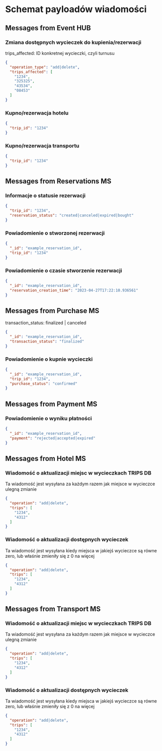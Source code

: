 # Schemat payloadów wiadomości

## Messages from **Event HUB**

### Zmiana dostępnych wycieczek do kupienia/rezerwacji

trips_affected: ID konkretnej wycieczki, czyli turnusu
```json
{
  "operation_type": "add|delete",
  "trips_affected": [
    "1234",
    "325325",
    "43534",
    "08453"
  ]
}
```

### Kupno/rezerwacja hotelu

```json
{
  "trip_id": "1234"
}
```

### Kupno/rezerwacja transportu

```json
{
  "trip_id": "1234"
}
```

## Messages from **Reservations MS**

### Informacje o statusie rezerwacji

```json
{
  "trip_id": "1234",
  "reservation_status": "created|canceled|expired|bought"
}
```

### Powiadomienie o stworzonej rezerwacji

```json
{
  "_id": "example_reservation_id",
  "trip_id": "1234"
}
```

### Powiadomienie o czasie stworzenie rezerwacji

```json
{
  "_id": "example_reservation_id",
  "reservation_creation_time": "2023-04-27T17:22:10.936561"
}
```

## Messages from **Purchase MS**

transaction_status: finalized | canceled

```json
{
  "_id": "example_reservation_id",
  "transaction_status": "finalized"
}
```

### Powiadomienie o kupnie wycieczki

```json
{
  "_id": "example_reservation_id",
  "trip_id": "1234",
  "purchase_status": "confirmed"
}
```

## Messages from **Payment MS**

### Powiadomienie o wyniku płatności

```json
{
  "_id": "example_reservation_id",
  "payment": "rejected|accepted|expired"
}
```

## Messages from **Hotel MS**

### Wiadomość o aktualizacji miejsc w wycieczkach TRIPS DB

Ta wiadomość jest wysyłana za każdym razem jak miejsce w wycieczce ulegną zmianie

```json
{
  "operation": "add|delete",
  "trips": [
    "1234",
    "4312"
  ]
}
```

### Wiadomość o aktualizacji dostępnych wycieczek

Ta wiadomość jest wysyłana kiedy miejsca w jakiejś wycieczce są równe zero, lub właśnie zmieniły się z 0 na więcej

```json
{
  "operation": "add|delete",
  "trips": [
    "1234",
    "4312"
  ]
}
```

## Messages from **Transport MS**

### Wiadomość o aktualizacji miejsc w wycieczkach TRIPS DB

Ta wiadomość jest wysyłana za każdym razem jak miejsce w wycieczce ulegną zmianie

```json
{
  "operation": "add|delete",
  "trips": [
    "1234",
    "4312"
  ]
}
```

### Wiadomość o aktualizacji dostępnych wycieczek

Ta wiadomość jest wysyłana kiedy miejsca w jakiejś wycieczce są równe zero, lub właśnie zmieniły się z 0 na więcej

```json
{
  "operation": "add|delete",
  "trips": [
    "1234",
    "4312"
  ]
}
```
